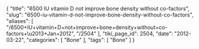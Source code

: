 {
    "title": "6500 IU vitamin D not improve bone density without co-factors",
    "slug": "6500-iu-vitamin-d-not-improve-bone-density-without-co-factors",
    "aliases": [
        "/6500+IU+vitamin+D+not+improve+bone+density+without+co-factors+\u2013+Jan+2012",
        "/2504"
    ],
    "tiki_page_id": 2504,
    "date": "2012-03-22",
    "categories": [
        "Bone"
    ],
    "tags": [
        "Bone"
    ]
}